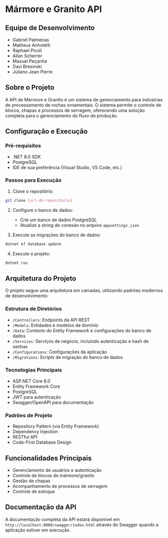# Mármore e Granito API

## Equipe de Desenvolvimento
- Gabriel Palmeiras
- Matheus Anholetti
- Raphael Picoli
- Allan Scherrer
- Maxuel Peçanha
- Davi Bresinski
- Juliano Jean Pierre

## Sobre o Projeto
A API de Mármore e Granito é um sistema de gerenciamento para indústrias de processamento de rochas ornamentais. O sistema permite o controle de blocos, chapas e processos de serragem, oferecendo uma solução completa para o gerenciamento do fluxo de produção.

## Configuração e Execução

### Pré-requisitos
- .NET 8.0 SDK
- PostgreSQL
- IDE de sua preferência (Visual Studio, VS Code, etc.)

### Passos para Execução

1. Clone o repositório:
```bash
git clone [url-do-repositorio]
```

2. Configure o banco de dados:
   - Crie um banco de dados PostgreSQL
   - Atualize a string de conexão no arquivo `appsettings.json`

3. Execute as migrações do banco de dados:
```bash
dotnet ef database update
```

4. Execute o projeto:
```bash
dotnet run
```

## Arquitetura do Projeto

O projeto segue uma arquitetura em camadas, utilizando padrões modernos de desenvolvimento:

### Estrutura de Diretórios
- `/Controllers`: Endpoints da API REST
- `/Models`: Entidades e modelos de domínio
- `/Data`: Contexto do Entity Framework e configurações do banco de dados
- `/Services`: Serviços de negócio, incluindo autenticação e hash de senhas
- `/Configurations`: Configurações da aplicação
- `/Migrations`: Scripts de migração do banco de dados

### Tecnologias Principais
- ASP.NET Core 8.0
- Entity Framework Core
- PostgreSQL
- JWT para autenticação
- Swagger/OpenAPI para documentação

### Padrões de Projeto
- Repository Pattern (via Entity Framework)
- Dependency Injection
- RESTful API
- Code-First Database Design

## Funcionalidades Principais
- Gerenciamento de usuários e autenticação
- Controle de blocos de mármore/granito
- Gestão de chapas
- Acompanhamento de processos de serragem
- Controle de estoque

## Documentação da API
A documentação completa da API estará disponível em `http://localhost:8080/swagger/index.html` através do Swagger quando a aplicação estiver em execução. 
